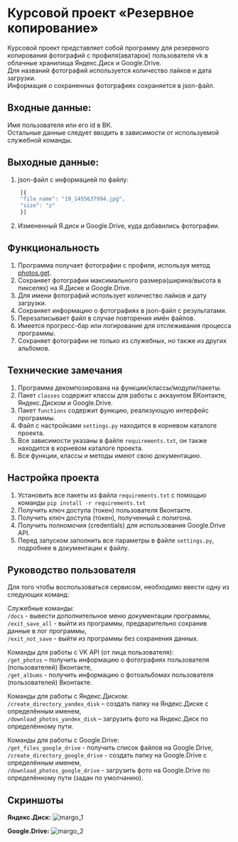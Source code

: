 # Курсовой проект «Резервное копирование»
Курсовой проект представляет собой программу для резервного копирования фотографий с профиля(аватарок) пользователя vk в облачные хранилища Яндекс.Диск и Google.Drive.  
Для названий фотографий используется количество лайков и дата загрузки.  
Информация о сохраненных фотографиях сохраняется в json-файл.


## Входные данные:
Имя пользователя или его id в ВК. \
Остальные данные следует вводить в зависимости от используемой служебной команды.


## Выходные данные:
1. json-файл с информацией по файлу:
```javascript
    [{
    "file_name": "19_1455637994.jpg",
    "size": "z"
    }]
```
2. Измененный Я.диск и Google.Drive, куда добавились фотографии.


## Функциональность
1. Программа получает фотографии с профиля, используя метод [photos.get](https://vk.com/dev/photos.get).
2. Сохраняет фотографии максимального размера(ширина/высота в пикселях) на Я.Диске и Google.Drive.
3. Для имени фотографий использует количество лайков и дату загрузки. 
4. Сохраняет информацию о фотографиях в json-файл с результатами.
5. Перезаписывает файл в случае повторения имён файлов.
6. Имеется прогресс-бар или логирование для отслеживания процесса программы.
7. Сохраняет фотографии не только из служебных, но также из других альбомов.


## Технические замечания
1. Программа декомпозирована на функции/классы/модули/пакеты.
2. Пакет `classes` содержит классы для работы с аккаунтом ВКонтакте, Яндекс.Диском и Google.Drive.
3. Пакет `functions` содержит функцию, реализующую интерфейс программы.
4. Файл с настройками `settings.py` находится в корневом каталоге проекта.
5. Все зависимости указаны в файле `requiremеnts.txt`, он также находится в корневом каталоге проекта.
6. Все функции, классы и методы имеют свою документацию.


## Настройка проекта
1. Установить все пакеты из файла `requirements.txt` с помощью команды `pip install -r requirements.txt`
2. Получить ключ доступа (токен) пользователя Вконтакте.
3. Получить ключ доступа (токен), полученный с полигона.
4. Получить полномочия (credentials) для использования Google.Drive API.
5. Перед запуском заполнить все параметры в файле `settings.py`, подробнее в документации к файлу.


## Руководство пользователя
Для того чтобы воспользоваться сервисом, необходимо ввести одну из следующих команд:

Служебные команды: \
`/docs` - вывести дополнительное меню документации программы, \
`/exit_save_all` - выйти из программы, предварительно сохранив данные в лог программы, \
`/exit_not_save` - выйти из программы без сохранения данных.

Команды для работы с VK API (от лица пользователя): \
`/get_photos` – получить информацию о фотографиях пользователя (пользователей) Вконтакте, \
`/get_albums` - получить информацию о фотоальбомах пользователя (пользователей) Вконтакте.

Команды для работы с Яндекс.Диском: \
`/create_directory_yandex_disk` – создать папку на Яндекс.Диске с определённым именем, \
`/download_photos_yandex_disk` – загрузить фото на Яндекс.Диск по определённому пути.

Команды для работы с Google.Drive: \
`/get_files_google_drive` - получить список файлов на Google.Drive, \
`/create_directory_google_drive` - создать папку на Google.Drive с определённым именем, \
`/download_photos_google_drive` - загрузить фото на Google.Drive по определённому пути (задан по умолчанию).


## Скриншоты
**Яндекс.Диск:**
![margo_1](https://user-images.githubusercontent.com/89892788/152205799-35e8c3b0-444c-455a-a7fa-b3dc287300e4.png)

**Google.Drive:**
![margo_2](https://user-images.githubusercontent.com/89892788/152205822-5a9cad3c-28fb-43c4-a6e4-4f6dc6c2af28.png)